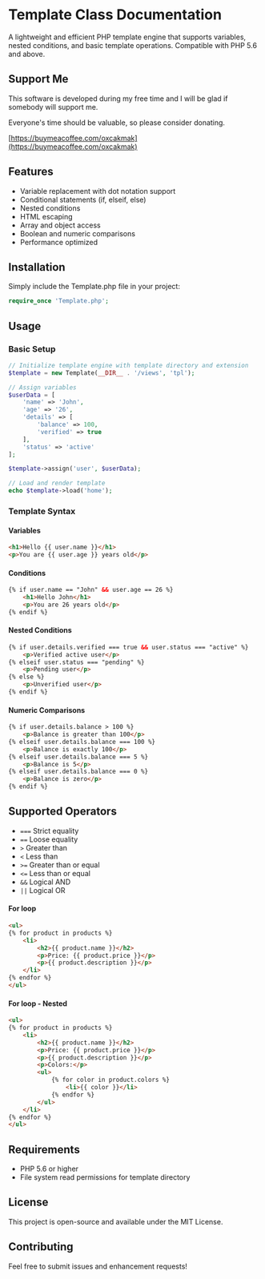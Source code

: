 # Template Class Documentation

A lightweight and efficient PHP template engine that supports variables, nested conditions, and basic template operations. Compatible with PHP 5.6 and above.

## Support Me

This software is developed during my free time and I will be glad if somebody will support me.

Everyone's time should be valuable, so please consider donating.

[https://buymeacoffee.com/oxcakmak](https://buymeacoffee.com/oxcakmak)

## Features

- Variable replacement with dot notation support
- Conditional statements (if, elseif, else)
- Nested conditions
- HTML escaping
- Array and object access
- Boolean and numeric comparisons
- Performance optimized

## Installation

Simply include the Template.php file in your project:

```php
require_once 'Template.php';
```

## Usage

### Basic Setup

```php
// Initialize template engine with template directory and extension
$template = new Template(__DIR__ . '/views', 'tpl');

// Assign variables
$userData = [
    'name' => 'John',
    'age' => '26',
    'details' => [
        'balance' => 100,
        'verified' => true
    ],
    'status' => 'active'
];

$template->assign('user', $userData);

// Load and render template
echo $template->load('home');
```

### Template Syntax

#### Variables
```html
<h1>Hello {{ user.name }}</h1>
<p>You are {{ user.age }} years old</p>
```

#### Conditions
```html
{% if user.name == "John" && user.age == 26 %}
    <h1>Hello John</h1>
    <p>You are 26 years old</p>
{% endif %}
```

#### Nested Conditions
```html
{% if user.details.verified === true && user.status === "active" %}
    <p>Verified active user</p>
{% elseif user.status === "pending" %}
    <p>Pending user</p>
{% else %}
    <p>Unverified user</p>
{% endif %}
```

#### Numeric Comparisons
```html
{% if user.details.balance > 100 %}
    <p>Balance is greater than 100</p>
{% elseif user.details.balance === 100 %}
    <p>Balance is exactly 100</p>
{% elseif user.details.balance === 5 %}
    <p>Balance is 5</p>
{% elseif user.details.balance === 0 %}
    <p>Balance is zero</p>
{% endif %}
```

## Supported Operators

- `===` Strict equality
- `==` Loose equality
- `>` Greater than
- `<` Less than
- `>=` Greater than or equal
- `<=` Less than or equal
- `&&` Logical AND
- `||` Logical OR

#### For loop
```html
<ul>
{% for product in products %}
    <li>
        <h2>{{ product.name }}</h2>
        <p>Price: {{ product.price }}</p>
        <p>{{ product.description }}</p>
    </li>
{% endfor %}
</ul>
```

#### For loop - Nested
```html
<ul>
{% for product in products %}
    <li>
        <h2>{{ product.name }}</h2>
        <p>Price: {{ product.price }}</p>
        <p>{{ product.description }}</p>
        <p>Colors:</p>
        <ul>
            {% for color in product.colors %}
                <li>{{ color }}</li>
            {% endfor %}
        </ul>
    </li>
{% endfor %}
</ul>
```

## Requirements

- PHP 5.6 or higher
- File system read permissions for template directory

## License

This project is open-source and available under the MIT License.

## Contributing

Feel free to submit issues and enhancement requests!
